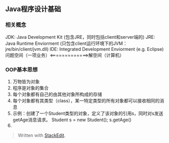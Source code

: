## Java程序设计基础

### 相关概念
JDK: Java Development Kit (包含JRE，同时包括client和server端的)
JRE: Java Runtime Enviorment (只包含client运行环境下的JVM：jre/bin/client/jvm.dll)
IDE: Integrated Development Enviorment (e.g. Eclipse)
问题空间（一项业务）<=============>解空间（计算机）

### OOP基本思想
1. 万物皆为对象
2. 程序是对象的集合
3. 每个对象都有自己的由其他对象所构成的存储
4. 每个对象都有其类型（class），某一特定类型的所有对象都可以接收相同的消息
5. 示例：创建了一个Student类型的对象，定义了该对象的引用s，同时对s发送getAge消息请求。 
    Student s = new Student();
    s.getAge()   
 6. 





> Written with [StackEdit](https://stackedit.io/).
<!--stackedit_data:
eyJoaXN0b3J5IjpbOTU4NDc3NDM2LC0xNjEyNDg1MTkwLDE1Nz
cwNzg1NDEsLTE3OTgyNTk4NzQsNzMzMTk3Mzk1LC04MjExOTc5
ODAsLTEyMjY1Mjk5ODNdfQ==
-->